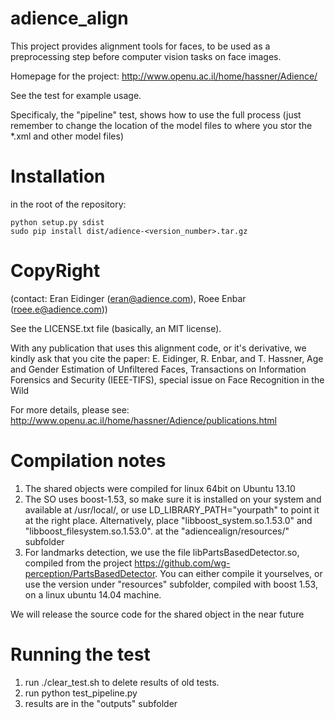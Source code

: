 adience_align
========

This project provides alignment tools for faces, to be used as a preprocessing step before computer vision tasks on face images.

Homepage for the project: http://www.openu.ac.il/home/hassner/Adience/


See the test for example usage.

Specificaly, the "pipeline" test, shows how to use the full process (just remember to change the location of the model files to where you stor the *.xml and other model files)

Installation
=========
in the root of the repository:

```
python setup.py sdist
sudo pip install dist/adience-<version_number>.tar.gz
```



CopyRight
=========
(contact: Eran Eidinger (eran@adience.com), Roee Enbar (roee.e@adience.com))

See the LICENSE.txt file (basically, an MIT license).


With any publication that uses this alignment code, or it's derivative, we kindly ask that you cite the paper:
E. Eidinger, R. Enbar, and T. Hassner, Age and Gender Estimation of Unfiltered Faces, Transactions on Information Forensics and Security (IEEE-TIFS), special issue on Face Recognition in the Wild

For more details, please see:
http://www.openu.ac.il/home/hassner/Adience/publications.html

Compilation notes
========
1. The shared objects were compiled for linux 64bit on Ubuntu 13.10
2. The SO uses boost-1.53, so make sure it is installed on your system and available at /usr/local/, or use LD_LIBRARY_PATH="yourpath" to point it at the right place. Alternatively, place "libboost_system.so.1.53.0" and "libboost_filesystem.so.1.53.0". at the "adiencealign/resources/" subfolder
3. For landmarks detection, we use the file libPartsBasedDetector.so, compiled from the project https://github.com/wg-perception/PartsBasedDetector. You can either compile it yourselves, or use the version under "resources" subfolder, compiled with boost 1.53, on a linux ubuntu 14.04 machine.

We will release the source code for the shared object in the near future

Running the test
========
1. run ./clear_test.sh to delete results of old tests.
2. run python test_pipeline.py
3. results are in the "outputs" subfolder
